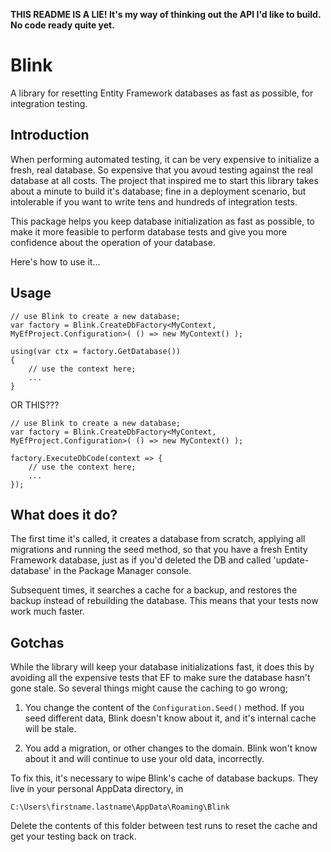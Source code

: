 **THIS README IS A LIE! It's my way of thinking out the API I'd like to build. No code ready quite yet.**

# Blink


A library for resetting Entity Framework databases as fast as possible, for integration testing.

## Introduction

When performing automated testing, it can be very expensive to initialize a fresh, real database. So expensive that you avoud testing against the real database at all costs. The project that inspired me to start this library takes about a minute to build it's database; fine in a deployment scenario, but intolerable if you want to write tens and hundreds of integration tests.

This package helps you keep database initialization as fast as possible, to make it more feasible to perform database tests and give you more confidence about the operation of your database.

Here's how to use it...

## Usage

    // use Blink to create a new database;
    var factory = Blink.CreateDbFactory<MyContext, MyEfProject.Configuration>( () => new MyContext() );
    
    using(var ctx = factory.GetDatabase())
    {
        // use the context here;
        ...
    }
 
OR THIS???

    // use Blink to create a new database;
    var factory = Blink.CreateDbFactory<MyContext, MyEfProject.Configuration>( () => new MyContext() );
    
    factory.ExecuteDbCode(context => {
        // use the context here;
        ...
    });


<!--
    // use the Blink initializer;
    var initializer = new BlinkInitializer<MyContext, MyEfProject.Configuration>(usingTransactions: false);
    Database.SetInitializer<AiTrackRecordContext>(initializer);
    
    // create your context;
    using(var context = new MyContext())
    {
        context.Database.Initialize(force: true);
    
        // use the context here;
        ...
    }
-->

What does it do?
-----

The first time it's called, it creates a database from scratch, applying all migrations and running the seed method, so that you have a fresh Entity Framework database, just as if you'd deleted the DB and called 'update-database' in the Package Manager console. 

Subsequent times, it searches a cache for a backup, and restores the backup instead of rebuilding the database. This means that your tests now work much faster.

<!--

## Tips and tricks

For extra speed, you can use transactions to speed up your code.

As above, use the Blink intializer, but like this, passing `useTransactions: true` to the constructor and putting all your DB code in a transaction;

    // use the Blink initializer with transactions;
    var initializer = new BlinkInitializer<MyContext, MyEfProject.Configuration>(usingTransactions: true);
    Database.SetInitializer<AiTrackRecordContext>(initializer);
    
    // create your context;
    using(var context = new MyContext())
    {
        context.Database.Initialize(force: true);
        var tran = context.Database.BeginTransaction;

        try
        {
        // use the context here;
        ...
        }
        finally
        {
            tran.Rollback();
        }
    }

The parameter to the constructor is a promise *from* you, *to* blink. You are promising to use transactions to roll back any changes you make to the database. That means on the second and subsequent call to the test method, there's no need to reinitialize *at all*, since it's a guaranteed, fresh database. This means your tests will run even faster.

-->

## Gotchas

While the library will keep your database initializations fast, it does this by avoiding all the expensive tests that EF to make sure the database hasn't gone stale. So several things might cause the caching to go wrong;

1) You change the content of the `Configuration.Seed()` method. If you seed different data, Blink doesn't know about it, and it's internal cache will be stale.

2) You add a migration, or other changes to the domain. Blink won't know about it and will continue to use your old data, incorrectly.

To fix this, it's necessary to wipe Blink's cache of database backups. They live in your personal AppData directory, in

    C:\Users\firstname.lastname\AppData\Roaming\Blink

Delete the contents of this folder between test runs to reset the cache and get your testing back on track.